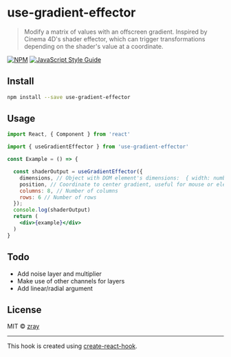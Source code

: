 # use-gradient-effector

> Modify a matrix of values with an offscreen gradient. Inspired by Cinema 4D's shader effector, which can trigger transformations depending on the shader's value at a coordinate.

[![NPM](https://img.shields.io/npm/v/use-gradient-effector.svg)](https://www.npmjs.com/package/use-gradient-effector) [![JavaScript Style Guide](https://img.shields.io/badge/code_style-standard-brightgreen.svg)](https://standardjs.com)

## Install

```bash
npm install --save use-gradient-effector
```

## Usage

```jsx
import React, { Component } from 'react'

import { useGradientEffector } from 'use-gradient-effector'

const Example = () => {

  const shaderOutput = useGradientEffector({
    dimensions, // Object with DOM element's dimensions:  { width: number, height: number }
    position, // Coordinate to center gradient, useful for mouse or element position
    columns: 8, // Number of columns
    rows: 6 // Number of rows
  });
  console.log(shaderOutput)
  return (
    <div>{example}</div>
  )
}
```

## Todo
- Add noise layer and multiplier
- Make use of other channels for layers
- Add linear/radial argument

## License

MIT © [zray](https://github.com/zray)

---

This hook is created using [create-react-hook](https://github.com/hermanya/create-react-hook).
